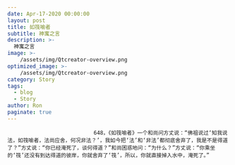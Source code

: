 ```yaml
---
date: Apr-17-2020 00:00:00
layout: post
title: 如筏喻者
subtitle: 神寓之言
description: >-
  神寓之言
image: >-
    /assets/img/Qtcreator-overview.png
optimized_image: >-
    /assets/img/Qtcreator-overview.png
category: Story
tags:
  - blog
  - Story
author: Ron
paginate: true
---
```


							　　648，《如筏喻者》一个和尚问方丈说：“佛祖说过‘知我说法，如筏喻者，法尚应舍，何况非法？’，我如今把‘法’和‘非法’都彻底舍弃了，我是不是得道了？”方丈说：“你已经淹死了，谈何得道？”和尚困惑地问：“为什么？”方丈说：“你乘坐的‘筏’还没有到达得道的彼岸，你就舍弃了‘筏’，所以，你就直接掉入水中，淹死了。”
							
							
						